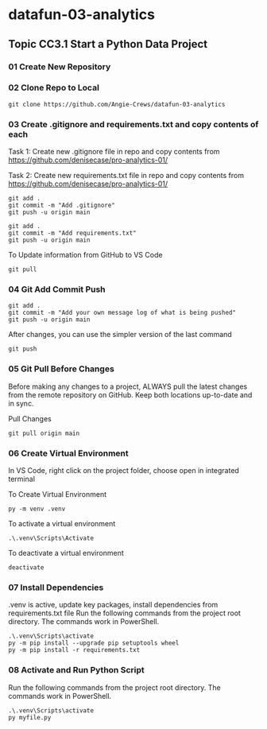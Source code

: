 # datafun-03-analytics
## Topic CC3.1 Start a Python Data Project

### 01 Create New Repository

### 02 Clone Repo to Local
```shell
git clone https://github.com/Angie-Crews/datafun-03-analytics
```

### 03 Create .gitignore and requirements.txt and copy contents of each
Task 1:  Create new .gitignore file in repo and copy contents from https://github.com/denisecase/pro-analytics-01/

Task 2:  Create new requirements.txt file in repo and copy contents from https://github.com/denisecase/pro-analytics-01/

```shell
git add .
git commit -m "Add .gitignore"
git push -u origin main
```

```shell
git add .
git commit -m "Add requirements.txt"
git push -u origin main
```
To Update information from GitHub to VS Code

```shell
git pull
```
### 04 Git Add Commit Push

```shell
git add .
git commit -m "Add your own message log of what is being pushed"
git push -u origin main
```
After changes, you can use the simpler version of the last command
```shell
git push
```

### 05 Git Pull Before Changes
Before making any changes to a project, ALWAYS pull the latest changes from the remote repository on GitHub. Keep both locations up-to-date and in sync.

Pull Changes
```shell
git pull origin main
```
### 06 Create Virtual Environment
In VS Code, right click on the project folder, choose open in integrated terminal

To Create Virtual Environment

```shell
py -m venv .venv
```
To activate a virtual environment

```shell
.\.venv\Scripts\Activate
```
To deactivate a virtual environment

```shell
deactivate
```

### 07 Install Dependencies
.venv is active, update key packages, install dependencies from requirements.txt file
Run the following commands from the project root directory. The commands work in PowerShell.

```shell
.\.venv\Scripts\activate
py -m pip install --upgrade pip setuptools wheel
py -m pip install -r requirements.txt
```

### 08 Activate and Run Python Script
Run the following commands from the project root directory. The commands work in PowerShell.

```shell
.\.venv\Scripts\activate
py myfile.py
```
